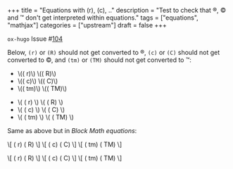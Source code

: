 +++
title = "Equations with (r), (c), .."
description = "Test to check that &reg;, &copy; and &trade; don't get interpreted within equations."
tags = ["equations", "mathjax"]
categories = ["upstream"]
draft = false
+++

`ox-hugo` Issue #[104](https://github.com/kaushalmodi/ox-hugo/issues/104)

Below, `(r)` or `(R)` should not get converted to &reg;, `(c)` or `(C)`
should not get converted to &copy;, and `(tm)` or `(TM)` should not get
converted to &trade;:

-   \\(( r)\\) \\(( R)\\)
-   \\(( c)\\) \\(( C)\\)
-   \\(( tm)\\) \\(( TM)\\)

<!--listend-->

-   \\( ( r) \\) \\( ( R) \\)
-   \\( ( c) \\) \\( ( C) \\)
-   \\( ( tm) \\) \\( ( TM) \\)

Same as above but in _Block Math equations_:

\\[ ( r) ( R) \\]
\\[ ( c) ( C) \\]
\\[ ( tm) ( TM) \\]

\\[ ( r) ( R) \\]
\\[ ( c) ( C) \\]
\\[ ( tm) ( TM) \\]

